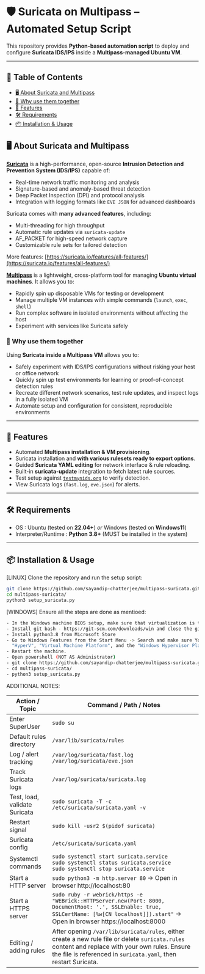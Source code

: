 # 🛡️ Suricata on Multipass – Automated Setup Script  

This repository provides **Python-based automation script** to deploy and configure **Suricata IDS/IPS** inside a **Multipass-managed Ubuntu VM**.

---

## 📑 Table of Contents

- [🖥️ About Suricata and Multipass](#️-about-suricata-and-multipass)
- [🔗 Why use them together](#-why-use-them-together)
- [🚀 Features](#-features)
- [🛠️ Requirements](#️-requirements)
- [📦 Installation & Usage](#-installation--usage)

## 🖥️ About Suricata and Multipass  

**[Suricata](https://suricata.io/)** is a high-performance, open-source **Intrusion Detection and Prevention System (IDS/IPS)** capable of:  

- Real-time network traffic monitoring and analysis  
- Signature-based and anomaly-based threat detection  
- Deep Packet Inspection (DPI) and protocol analysis  
- Integration with logging formats like `EVE JSON` for advanced dashboards  

Suricata comes with **many advanced features**, including:  

- Multi-threading for high throughput  
- Automatic rule updates via `suricata-update`  
- AF_PACKET for high-speed network capture  
- Customizable rule sets for tailored detection  

More features: [https://suricata.io/features/all-features/](https://suricata.io/features/all-features/)  

**[Multipass](https://multipass.run/)** is a lightweight, cross-platform tool for managing **Ubuntu virtual machines**. It allows you to:  

- Rapidly spin up disposable VMs for testing or development  
- Manage multiple VM instances with simple commands (`launch`, `exec`, `shell`)  
- Run complex software in isolated environments without affecting the host  
- Experiment with services like Suricata safely  

### 🔗 Why use them together  

Using **Suricata inside a Multipass VM** allows you to:  

- Safely experiment with IDS/IPS configurations without risking your host or office network  
- Quickly spin up test environments for learning or proof-of-concept detection rules  
- Recreate different network scenarios, test rule updates, and inspect logs in a fully isolated VM  
- Automate setup and configuration for consistent, reproducible environments  

---

## 🚀 Features  
- Automated **Multipass installation & VM provisioning**.
- Suricata installation and **with various rulesets ready to export options**.  
- Guided **Suricata YAML editing** for network interface & rule reloading.  
- Built-in **suricata-update** integration to fetch latest rule sources.  
- Test setup against [`testmynids.org`](http://testmynids.org/uid/index.html) to verify detection.  
- View Suricata logs (`fast.log`, `eve.json`) for alerts.  

---

## 🛠️ Requirements  
- OS : Ubuntu (tested on **22.04+**) _or_ Windows (tested on **Windows11**)
- Interpreter/Runtime : **Python 3.8+** (MUST be installed in the system)

---

## 📦 Installation & Usage  

[LINUX] Clone the repository and run the setup script:
```bash
git clone https://github.com/sayandip-chatterjee/multipass-suricata.git
cd multipass-suricata/
python3 setup_suricata.py
```

[WINDOWS] Ensure all the steps are done as mentioed:
```bash
- In the Windows machine BIOS setup, make sure that virtualization is turned on
- Install git bash - https://git-scm.com/downloads/win and close the git bash window, do not clone yet.
- Install python3.8 from Microsoft Store
- Go to Windows Features from the Start Menu -> Search and make sure You enable the
  "HyperV", "Virtual Machine Platform", and the "Windows Hypervisor Platform" to run the VM.
- Restart the machine.
- Open powershell (NOT AS Administrator)
- git clone https://github.com/sayandip-chatterjee/multipass-suricata.git
- cd multipass-suricata/
- python3 setup_suricata.py
```

ADDITIONAL NOTES:

| Action / Topic | Command / Path / Notes |
|----------------|----------------------|
| Enter SuperUser | `sudo su` |
| Default rules directory | `/var/lib/suricata/rules` |
| Log / alert tracking | `/var/log/suricata/fast.log` <br> `/var/log/suricata/eve.json` |
| Track Suricata logs | `/var/log/suricata/suricata.log` |
| Test, load, validate Suricata | `sudo suricata -T -c /etc/suricata/suricata.yaml -v` |
| Restart signal | `sudo kill -usr2 $(pidof suricata)` |
| Suricata config | `/etc/suricata/suricata.yaml` |
| Systemctl commands | `sudo systemctl start suricata.service` <br> `sudo systemctl status suricata.service` <br> `sudo systemctl stop suricata.service` |
| Start a HTTP server | `sudo python3 -m http.server 80` -> Open in browser http://localhost:80 |
| Start a HTTPS server | `sudo ruby -r webrick/https -e "WEBrick::HTTPServer.new(Port: 8000, DocumentRoot: '.', SSLEnable: true, SSLCertName: [%w[CN localhost]]).start"` -> Open in browser https://localhost:8000|
| Editing / adding rules | After opening `/var/lib/suricata/rules`, either create a new rule file or delete `suricata.rules` content and replace with your own rules. Ensure the file is referenced in `suricata.yaml`, then restart Suricata. |




